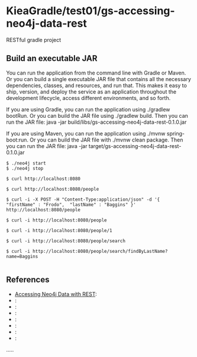 KieaGradle/test01/gs-accessing-neo4j-data-rest
================================================

RESTful gradle project

Build an executable JAR
-----------------------
You can run the application from the command line with Gradle or Maven.
Or you can build a single executable JAR file that contains all the necessary dependencies,
classes, and resources, and run that.
This makes it easy to ship, version, and deploy the service as an application throughout
the development lifecycle, access different environments, and so forth.
  
If you are using Gradle, you can run the application using ./gradlew bootRun.
Or you can build the JAR file using ./gradlew build.
Then you can run the JAR file: java -jar build/libs/gs-accessing-neo4j-data-rest-0.1.0.jar
  
If you are using Maven, you can run the application using ./mvnw spring-boot:run.
Or you can build the JAR file with ./mvnw clean package. 
Then you can run the JAR file: java -jar target/gs-accessing-neo4j-data-rest-0.1.0.jar

```
$ ./neo4j start
$ ./neo4j stop

$ curl http://localhost:8080

$ curl http://localhost:8080/people

$ curl -i -X POST -H "Content-Type:application/json" -d '{  "firstName" : "Frodo",  "lastName" : "Baggins" }' http://localhost:8080/people

$ curl -i http://localhost:8080/people

$ curl -i http://localhost:8080/people/1

$ curl -i http://localhost:8080/people/search

$ curl -i http://localhost:8080/people/search/findByLastName?name=Baggins


```


References
----------
- [Accessing Neo4j Data with REST](https://spring.io/guides/gs/accessing-neo4j-data-rest/ "Accessing Neo4j Data with REST"):
- []( ""):
- []( ""):
- []( ""):
- []( ""):
- []( ""):
- []( ""):
- []( ""):

.....



